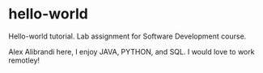 # hello-world
Hello-world tutorial. Lab assignment for Software Development course.

Alex Alibrandi here, I enjoy JAVA, PYTHON, and SQL. I would love to work remotley!
